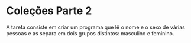 # Coleções Parte 2
A tarefa consiste em criar um programa que lê o nome e o sexo de várias pessoas e as separa em dois grupos distintos: masculino e feminino.
